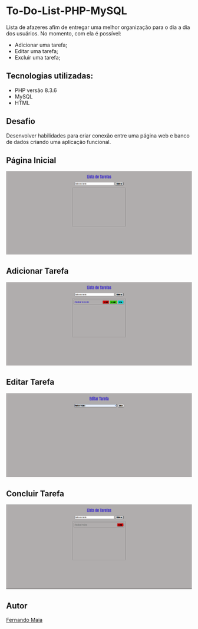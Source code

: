 # To-Do-List-PHP-MySQL

Lista de afazeres afim de entregar uma melhor organização para o dia a dia dos usuários. No momento, com ela é possível: 

* Adicionar uma tarefa;
* Editar uma tarefa;
* Excluir uma tarefa;

## Tecnologias utilizadas:
* PHP versão 8.3.6
* MySQL
* HTML

## Desafio
Desenvolver habilidades para criar conexão entre uma página web e banco de dados criando uma aplicação funcional.

## Página Inicial
![Index](docs/img/index.png)

## Adicionar Tarefa
![Adicionar](docs/img/task.png)

## Editar Tarefa
![Editar](docs/img/edit-task.png)

## Concluir Tarefa
![Concluir](docs/img/done-task.png)  


## Autor
[Fernando Maia](https://github.com/fersmaia10)

